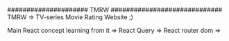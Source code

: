 ##################### TMRW #############################
TMRW => TV-series Movie Rating Website ;)

Main React concept learning from it
=> React Query
=> React router dom
=>

